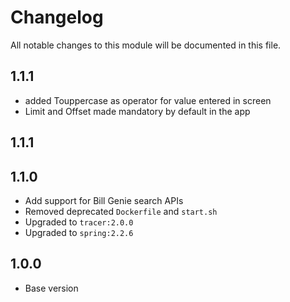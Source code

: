 # Changelog
All notable changes to this module will be documented in this file.

## 1.1.1
- added Touppercase as operator for value entered in screen
-  Limit and Offset made mandatory by default in the app
## 1.1.1


## 1.1.0

- Add support for Bill Genie search APIs
- Removed deprecated `Dockerfile` and `start.sh`
- Upgraded to `tracer:2.0.0`
- Upgraded to `spring:2.2.6`

## 1.0.0

- Base version
